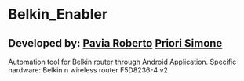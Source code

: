 # Belkin_Enabler

## Developed by: [Pavia Roberto](https://github.com/bloodsky) [Priori Simone](https://github.com/simonepriori)

Automation tool for Belkin router through Android Application.
Specific hardware: Belkin n wireless router F5D8236-4 v2
